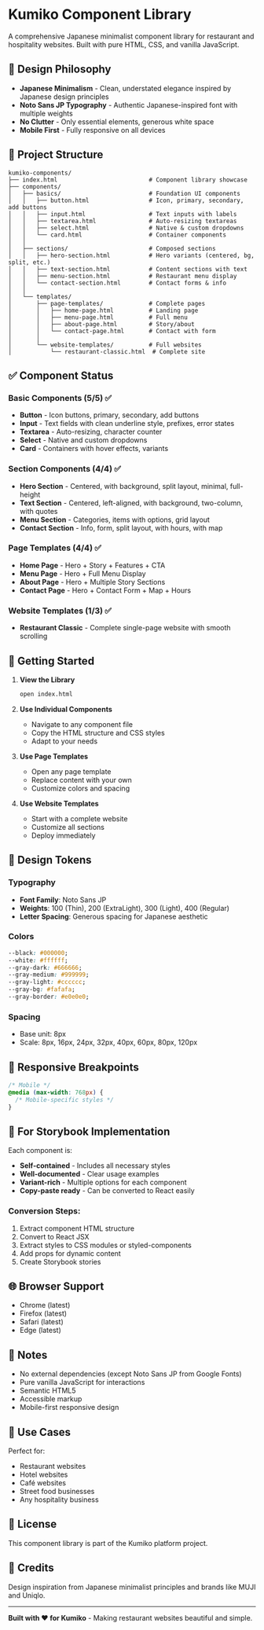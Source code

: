 # Kumiko Component Library

A comprehensive Japanese minimalist component library for restaurant and hospitality websites. Built with pure HTML, CSS, and vanilla JavaScript.

## 🎌 Design Philosophy

- **Japanese Minimalism** - Clean, understated elegance inspired by Japanese design principles
- **Noto Sans JP Typography** - Authentic Japanese-inspired font with multiple weights
- **No Clutter** - Only essential elements, generous white space
- **Mobile First** - Fully responsive on all devices

## 📁 Project Structure

```
kumiko-components/
├── index.html                          # Component library showcase
├── components/
│   ├── basics/                         # Foundation UI components
│   │   ├── button.html                 # Icon, primary, secondary, add buttons
│   │   ├── input.html                  # Text inputs with labels
│   │   ├── textarea.html               # Auto-resizing textareas
│   │   ├── select.html                 # Native & custom dropdowns
│   │   └── card.html                   # Container components
│   │
│   ├── sections/                       # Composed sections
│   │   ├── hero-section.html           # Hero variants (centered, bg, split, etc.)
│   │   ├── text-section.html           # Content sections with text
│   │   ├── menu-section.html           # Restaurant menu display
│   │   └── contact-section.html        # Contact forms & info
│   │
│   └── templates/
│       ├── page-templates/             # Complete pages
│       │   ├── home-page.html          # Landing page
│       │   ├── menu-page.html          # Full menu
│       │   ├── about-page.html         # Story/about
│       │   └── contact-page.html       # Contact with form
│       │
│       └── website-templates/          # Full websites
│           └── restaurant-classic.html  # Complete site
```

## ✅ Component Status

### Basic Components (5/5) ✅
- **Button** - Icon buttons, primary, secondary, add buttons
- **Input** - Text fields with clean underline style, prefixes, error states
- **Textarea** - Auto-resizing, character counter
- **Select** - Native and custom dropdowns
- **Card** - Containers with hover effects, variants

### Section Components (4/4) ✅
- **Hero Section** - Centered, with background, split layout, minimal, full-height
- **Text Section** - Centered, left-aligned, with background, two-column, with quotes
- **Menu Section** - Categories, items with options, grid layout
- **Contact Section** - Info, form, split layout, with hours, with map

### Page Templates (4/4) ✅
- **Home Page** - Hero + Story + Features + CTA
- **Menu Page** - Hero + Full Menu Display
- **About Page** - Hero + Multiple Story Sections
- **Contact Page** - Hero + Contact Form + Map + Hours

### Website Templates (1/3) ✅
- **Restaurant Classic** - Complete single-page website with smooth scrolling

## 🚀 Getting Started

1. **View the Library**
   ```bash
   open index.html
   ```

2. **Use Individual Components**
   - Navigate to any component file
   - Copy the HTML structure and CSS styles
   - Adapt to your needs

3. **Use Page Templates**
   - Open any page template
   - Replace content with your own
   - Customize colors and spacing

4. **Use Website Templates**
   - Start with a complete website
   - Customize all sections
   - Deploy immediately

## 🎨 Design Tokens

### Typography
- **Font Family**: Noto Sans JP
- **Weights**: 100 (Thin), 200 (ExtraLight), 300 (Light), 400 (Regular)
- **Letter Spacing**: Generous spacing for Japanese aesthetic

### Colors
```css
--black: #000000;
--white: #ffffff;
--gray-dark: #666666;
--gray-medium: #999999;
--gray-light: #cccccc;
--gray-bg: #fafafa;
--gray-border: #e0e0e0;
```

### Spacing
- Base unit: 8px
- Scale: 8px, 16px, 24px, 32px, 40px, 60px, 80px, 120px

## 📱 Responsive Breakpoints

```css
/* Mobile */
@media (max-width: 768px) {
  /* Mobile-specific styles */
}
```

## 🔧 For Storybook Implementation

Each component is:
- **Self-contained** - Includes all necessary styles
- **Well-documented** - Clear usage examples
- **Variant-rich** - Multiple options for each component
- **Copy-paste ready** - Can be converted to React easily

### Conversion Steps:
1. Extract component HTML structure
2. Convert to React JSX
3. Extract styles to CSS modules or styled-components
4. Add props for dynamic content
5. Create Storybook stories

## 🌐 Browser Support

- Chrome (latest)
- Firefox (latest)
- Safari (latest)
- Edge (latest)

## 📝 Notes

- No external dependencies (except Noto Sans JP from Google Fonts)
- Pure vanilla JavaScript for interactions
- Semantic HTML5
- Accessible markup
- Mobile-first responsive design

## 🎯 Use Cases

Perfect for:
- Restaurant websites
- Hotel websites
- Café websites
- Street food businesses
- Any hospitality business

## 📄 License

This component library is part of the Kumiko platform project.

## 🙏 Credits

Design inspiration from Japanese minimalist principles and brands like MUJI and Uniqlo.

---

**Built with ❤️ for Kumiko** - Making restaurant websites beautiful and simple.
